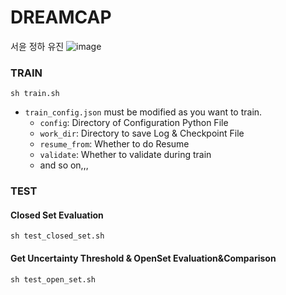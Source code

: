 # DREAMCAP

서윤 정하 유진
![image](https://user-images.githubusercontent.com/67910856/199668641-aa901287-ee98-4b8b-8802-c5a4a14f5d92.png)

### TRAIN

```shell
sh train.sh
```
- `train_config.json` must be modified as you want to train.
    - `config`: Directory of Configuration Python File
    - `work_dir`: Directory to save Log & Checkpoint File
    - `resume_from`: Whether to do Resume
    - `validate`: Whether to validate during train
    - and so on,,,


### TEST

#### Closed Set Evaluation

```shell
sh test_closed_set.sh
```

#### Get Uncertainty Threshold & OpenSet Evaluation&Comparison

```shell
sh test_open_set.sh
```
